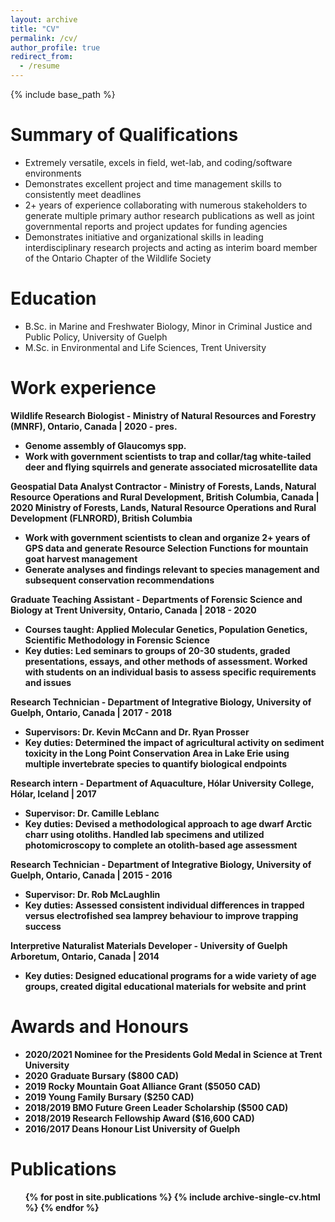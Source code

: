 ```yaml
---
layout: archive
title: "CV"
permalink: /cv/
author_profile: true
redirect_from:
  - /resume
---
```


{% include base_path %}

Summary of Qualifications
======
* Extremely versatile, excels in field, wet-lab, and coding/software environments
* Demonstrates excellent project and time management skills to consistently meet deadlines
* 2+ years of experience collaborating with numerous stakeholders to generate multiple primary author research publications as well as joint governmental reports and project updates for funding agencies
* Demonstrates initiative and organizational skills in leading interdisciplinary research projects and acting as interim board member of the Ontario Chapter of the Wildlife Society

Education
======
* B.Sc. in Marine and Freshwater Biology, Minor in Criminal Justice and Public Policy, University of Guelph
* M.Sc. in Environmental and Life Sciences, Trent University

Work experience
======
<b> Wildlife Research Biologist - Ministry of Natural Resources and Forestry (MNRF), Ontario, Canada | 2020 - pres. <b>
  *	Genome assembly of Glaucomys spp.
  *	Work with government scientists to trap and collar/tag white-tailed deer and flying squirrels and generate associated microsatellite data 

<b> Geospatial Data Analyst Contractor - Ministry of Forests, Lands, Natural Resource Operations and Rural Development, British Columbia, Canada | 2020	<b>
Ministry of Forests, Lands, Natural Resource Operations and Rural Development (FLNRORD), British Columbia
  * Work with government scientists to clean and organize 2+ years of GPS data and generate Resource Selection Functions for mountain goat harvest management
  * Generate analyses and findings relevant to species management and subsequent conservation recommendations

<b> Graduate Teaching Assistant - Departments of Forensic Science and Biology at Trent University, Ontario, Canada | 2018 - 2020 <b>
  * Courses taught: Applied Molecular Genetics, Population Genetics, Scientific Methodology in Forensic Science
  * Key duties: Led seminars to groups of 20-30 students, graded presentations, essays, and other methods of assessment. Worked with students on an individual basis to assess specific requirements and issues

<b> Research Technician - Department of Integrative Biology, University of Guelph, Ontario, Canada | 2017 - 2018 <b>
  * Supervisors: Dr. Kevin McCann and Dr. Ryan Prosser
  * Key duties: Determined the impact of agricultural activity on sediment toxicity in the Long Point Conservation Area in Lake Erie using multiple invertebrate species to quantify biological endpoints

<b> Research intern - Department of Aquaculture, Hólar University College, Hólar, Iceland | 2017 <b>
  * Supervisor: Dr. Camille Leblanc
  * Key duties: Devised a methodological approach to age dwarf Arctic charr using otoliths. Handled lab specimens and utilized photomicroscopy to complete an
otolith-based age assessment

<b> Research Technician - Department of Integrative Biology, University of Guelph, Ontario, Canada | 2015 - 2016 <b>
  * Supervisor: Dr. Rob McLaughlin
  * Key duties: Assessed consistent individual differences in trapped versus electrofished sea lamprey behaviour to improve trapping success
  
<b> Interpretive Naturalist Materials Developer - University of Guelph Arboretum, Ontario, Canada | 2014 <b>
  * Key duties: Designed educational programs for a wide variety of age groups,
created digital educational materials for website and print
  
Awards and Honours
======
* 2020/2021	Nominee for the Presidents Gold Medal in Science at Trent University
* 2020 Graduate Bursary ($800 CAD)
* 2019 Rocky Mountain Goat Alliance Grant ($5050 CAD)
* 2019 Young Family Bursary ($250 CAD)
* 2018/2019 BMO Future Green Leader Scholarship ($500 CAD)
* 2018/2019 Research Fellowship Award ($16,600 CAD)
* 2016/2017 Deans Honour List University of Guelph

Publications
======  
   <ul>{% for post in site.publications %}
    {% include archive-single-cv.html %}
  {% endfor %}</ul>

